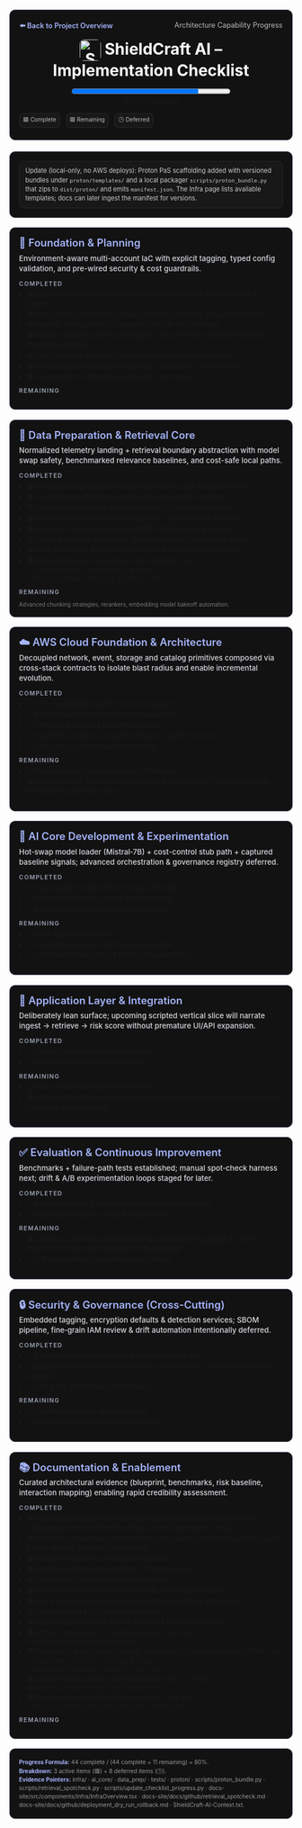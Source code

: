 <style>
.sc-card{border:1px solid #2f2f46;border-radius:10px;margin:1.25em 0;padding:1.15em;background:#121212;}
.sc-hero{margin:1.4em 0;padding:1.4em 1.2em;background:#121212;}
.sc-header{display:flex;justify-content:space-between;flex-wrap:wrap;gap:.75em;margin-bottom:.9em;font-size:.9em;color:#bbb;}
.sc-header a{color:#a5b4fc;font-weight:600;text-decoration:none;}
.sc-title{text-align:center;margin:0;font-size:2em;color:#fff;}
.sc-progress{text-align:center;margin:.8em 0 .9em;}
.sc-note{font-size:.8em;line-height:1.45;background:#181818;padding:.75em .9em;border:1px solid #252525;border-radius:8px;color:#ccc;}
.sc-sub{font-size:.94em;color:#d6d9df;margin:.5em 0 .9em;font-weight:500;line-height:1.38;}
.sc-section-title{font-size:1.32em;color:#a5b4fc;margin:0 0 .35em;line-height:1.18;font-weight:600;}
.sc-muted{font-size:.7em;color:#777;margin-top:.65em;}
.sc-meta{font-size:.72em;line-height:1.5;color:#999;}
.sc-legend{font-size:.72em;display:flex;flex-wrap:wrap;gap:1.1em;margin:.9em 0 .2em;color:#bbb;}
.sc-pill{background:#181818;border:1px solid #2a2a2a;padding:.35em .55em;border-radius:6px;}
.sc-h3{margin:.55em 0 .4em;font-size:.76em;letter-spacing:.12em;text-transform:uppercase;color:#9aa2b4;font-weight:600;}
@media (max-width:760px){.sc-title{font-size:1.6em;} .sc-progress progress{width:100%!important;}}
/* Normalize markdown list spacing inside cards */
.sc-card ul{margin:.35em 0 .85em;padding-left:1.15em;font-size:.84em;line-height:1.42;}
.sc-card li{margin:.18em 0;}
</style>

<section class="sc-card sc-hero">
  <div class="sc-header">
    <a href="../../../README.md">⬅️ Back to Project Overview</a>
    <span>Architecture Capability Progress</span>
  </div>
  <h1 class="sc-title"><img src="../../static/img/logo.png" alt="ShieldCraft AI" style="height:38px;width:auto;vertical-align:middle;border-radius:8px;" /> ShieldCraft AI – Implementation Checklist</h1>
  <div id="progress-bar" class="sc-progress">
  <progress id="shieldcraft-progress" value="80" max="100" aria-label="ShieldCraft overall progress" style="width:60%;height:18px;"></progress>
  <div id="progress-label">80% Complete</div>
  </div>
  <div class="sc-legend">
    <span class="sc-pill">🟩 Complete</span>
    <span class="sc-pill">🟥 Remaining</span>
    <span class="sc-pill">🕒 Deferred</span>
  </div>
</section>

<section class="sc-card">
  <div class="sc-note">
    Update (local-only, no AWS deploys): Proton PaS scaffolding added with versioned bundles under <code>proton/templates/</code> and a local packager <code>scripts/proton_bundle.py</code> that zips to <code>dist/proton/</code> and emits <code>manifest.json</code>. The Infra page lists available templates; docs can later ingest the manifest for versions.
  </div>
</section>


<!-- COUNTED_SCOPE_BEGIN -->
<section class="sc-card">
<h2 class="sc-section-title">🧱 Foundation & Planning</h2>
<div class="sc-sub">Environment-aware multi-account IaC with explicit tagging, typed config validation, and pre-wired security & cost guardrails.</div>
<div class="sc-h3">Completed</div>
<ul>
  <li>🟩 Multi-account / environment-aware IaC (CDK v2) with explicit naming & tagging</li>
  <li>🟩 Cross-stack composition (Outputs / Imports) enabling decoupled domains</li>
  <li>🟩 Pydantic config schema + negative-path fail-fast coverage</li>
  <li>🟩 Security baseline patterns (GuardDuty / Security Hub / Detective enabled; Inspector optional)</li>
  <li>🟩 Cost guardrails (budgets, lifecycle policies, encryption defaults)</li>
  <li>🟩 Centralized secrets (Secrets Manager) – zero static creds in code</li>
  <li>🟩 S3 encryption + lifecycle and retention governance</li>
</ul>
<div class="sc-h3">Remaining</div>
<ul>

</ul>
</section>


<section class="sc-card">
<h2 class="sc-section-title">💾 Data Preparation & Retrieval Core</h2>
<div class="sc-sub">Normalized telemetry landing + retrieval boundary abstraction with model swap safety, benchmarked relevance baselines, and cost-safe local paths.</div>
<div class="sc-h3">Completed</div>
<ul>
  <li>🟩 Normalized ingestion scaffolding (S3 + Glue + Lake Formation intent)</li>
  <li>🟩 Governance scaffolding (access patterns & lineage framing)</li>
  <li>🟩 Vector store scaffold & retrieval boundary (pgvector abstraction)</li>
  <li>🟩 Foundation model selection (Mistral‑7B) + stub inference fallback</li>
  <li>🟩 Benchmark baselines captured (MTEB / BEIR logging & outputs)</li>
  <li>🟩 Retrieval interface abstraction (future embedding interchange safety)</li>
  <li>🟩 Cost-aware local dev inference path (stub vs real model selection)</li>
  <li>🟩 Retrieval relevance spot-check micro harness - see <code>scripts/retrieval_spotcheck.py</code> and <code>docs-site/docs/github/retrieval_spotcheck.md</code></li>
</ul>
<div class="sc-h3">Remaining</div>
<ul>

</ul>
<div class="sc-muted">Advanced chunking strategies, rerankers, embedding model bakeoff automation.</div>
</section>

<section class="sc-card">
<h2 class="sc-section-title">☁️ AWS Cloud Foundation & Architecture</h2>
<div class="sc-sub">Decoupled network, event, storage and catalog primitives composed via cross-stack contracts to isolate blast radius and enable incremental evolution.</div>
<div class="sc-h3">Completed</div>
<ul class="sc-list">
  <li>✅ VPC + segmented subnets & security groups</li>
  <li>✅ Event-driven backbone (EventBridge patterns)</li>
  <li>✅ Centralized secrets & parameter injection</li>
  <li>✅ Guardrails: budgets, encryption defaults, security services</li>
  <li>✅ Cross-stack output/import composition</li>
</ul>
<div class="sc-h3">Remaining</div>
  <ul class="sc-list">
    <li>🕒 Full multi-region failover rehearsal (Deferred)</li>
    <li>🟥 Automated drift remediation pipeline (CI drift detection + reporting in place; remediation automation next)</li>
  </ul>
</section>


<section class="sc-card">
<h2 class="sc-section-title">🧠 AI Core Development & Experimentation</h2>
<div class="sc-sub">Hot‑swap model loader (Mistral‑7B) + cost-control stub path + captured baseline signals; advanced orchestration & governance registry deferred.</div>
<div class="sc-h3">Completed</div>
<ul class="sc-list">
  <li>✅ Model loader abstraction (hot-swap pathway)</li>
  <li>✅ Stub vs real inference toggle for cost control</li>
  <li>✅ Baseline relevance benchmarking captured</li>
</ul>
<div class="sc-h3">Remaining</div>
  <ul class="sc-list">
    <li>🕒 Multi-agent orchestration</li>
    <li>🕒 Prompt governance registry & approval flow</li>
    <li>🕒 Automated hallucination & toxicity evaluation loop</li>
  </ul>
</section>


<section class="sc-card">
<h2 class="sc-section-title">🚀 Application Layer & Integration</h2>
<div class="sc-sub">Deliberately lean surface; upcoming scripted vertical slice will narrate ingest → retrieve → risk score without premature UI/API expansion.</div>
<div class="sc-h3">Completed</div>
<ul class="sc-list">
  <li>✅ Domain interaction mapping available</li>
  <li>✅ Deterministic container build chain</li>
</ul>
<div class="sc-h3">Remaining</div>
  <ul class="sc-list">
    <li>🕒 Public API surface (post vertical slice)</li>
    <li>🟥 Analyst UI / dashboard implementation (Static dashboard components staged; interactive views pending)</li>
  </ul>
</section>


<section class="sc-card">
<h2 class="sc-section-title">✅ Evaluation & Continuous Improvement</h2>
<div class="sc-sub">Benchmarks + failure-path tests established; manual spot‑check harness next; drift & A/B experimentation loops staged for later.</div>
<div class="sc-h3">Completed</div>
<ul class="sc-list">
  <li>✅ Baseline retrieval & representation benchmarks captured</li>
  <li>✅ Failure-path tests for config & deployment</li>
</ul>
<div class="sc-h3">Remaining</div>
  <ul class="sc-list">
    <li>🟥 Continuous relevance drift monitoring loop (Monitoring pages & CI drift detectors in place; automated alerts still pending)</li>
    <li>🕒 A/B prompt/model experimentation harness</li>
  </ul>
</section>


<!-- SECURITY -->
<section class="sc-card">
<h2 class="sc-section-title">🔒 Security & Governance (Cross-Cutting)</h2>
<div class="sc-sub">Embedded tagging, encryption defaults & detection services; SBOM pipeline, fine‑grain IAM review & drift automation intentionally deferred.</div>
<div class="sc-h3">Completed</div>
<ul class="sc-list">
  <li>✅ Encryption defaults & lifecycle policies in storage layer</li>
  <li>✅ Security service activation (GuardDuty / Security Hub / Detective; Inspector optional)</li>
  <li>✅ Cost & tag governance enforcements</li>
</ul>
<div class="sc-h3">Remaining</div>
<ul class="sc-list">
  <li>🕒 SBOM generation & signing pipeline</li>
  <li>🕒 Automated IAM access review cadence</li>
</ul>
</section>


<!-- DOCUMENTATION & ENABLEMENT -->
<section class="sc-card">
<h2 class="sc-section-title">📚 Documentation & Enablement</h2>
<div class="sc-sub">Curated architectural evidence (blueprint, benchmarks, risk baseline, interaction mapping) enabling rapid credibility assessment.</div>
<div class="sc-h3">Completed</div>
<ul>
  <li>🟩 Architecture blueprint & context pack published (refreshed with pricing transparency notes and the Neue Haas Grotesk typography rollout)</li>
  <li>🟩 Core ADR set published (architecture, configuration, retrieval boundary, model loader, security guardrails, storytelling)</li>
  <li>🟩 README narrative & certification alignment</li>
  <li>🟩 Progress automation script (syncs % across docs)</li>
  <li>🟩 Dependency / domain interaction mapping</li>
  <li>🟩 Benchmark artifacts accessible (MTEB / BEIR logs & outputs)</li>
  <li>🟩 Risk & compliance baseline captured (threat modeling groundwork)</li>
  <li>🟩 Business value & risk log documentation</li>
  <li>🟩 Static analyst dashboard mock (posture & findings snapshot)</li>
  <li>🟩 Artifact map (claims → code/tests links) - see <code>docs-site/docs/github/artifact_map.md</code></li>
  <li>🟩 Demo vertical slice script (finding → risk score → remediation plan JSON) - see <code>scripts/demo_vertical_slice.py</code> and <code>docs-site/docs/github/demo_vertical_slice.md</code></li>
  <li>🟩 Threat model summary (distilled residual risks) - see <code>docs-site/docs/github/threat_model_summary.md</code></li>
  <li>🟩 Deployment dry-run & rollback explainer - see <code>docs-site/docs/github/deployment_dry_run_rollback.md</code></li>
</ul>
<div class="sc-h3">Remaining</div>
<ul>

</ul>
</section>
<!-- COUNTED_SCOPE_END -->

<!-- PROGRESS FOOTER -->
<section class="sc-card">
  <div class="sc-meta"><strong style="color:#a5b4fc;">Progress Formula:</strong> 44 complete / (44 complete + 11 remaining) = 80%. <br>
  <strong style="color:#a5b4fc;">Breakdown:</strong> 3 active items (🟥) + 8 deferred items (🕒). <br>
  <strong style="color:#a5b4fc;">Evidence Pointers:</strong>  infra/ · ai_core/ · data_prep/ · tests/ · proton/ · scripts/proton_bundle.py · scripts/retrieval_spotcheck.py · scripts/update_checklist_progress.py · docs-site/src/components/Infra/InfraOverview.tsx · docs-site/docs/github/retrieval_spotcheck.md · docs-site/docs/github/deployment_dry_run_rollback.md · ShieldCraft-AI-Context.txt.</div>
</section>


